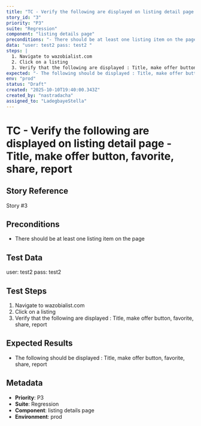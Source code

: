 ```yaml
---
title: "TC - Verify the following are displayed on listing detail page - Title, make offer button, favorite, share, report"
story_id: "3"
priority: "P3"
suite: "Regression"
component: "listing details page"
preconditions: "- There should be at least one listing item on the page"
data: "user: test2 pass: test2 "
steps: |
  1. Navigate to wazobialist.com
  2. Click on a listing
  3. Verify that the following are displayed : Title, make offer button, favorite, share, report
expected: "- The following should be displayed : Title, make offer button, favorite, share, report"
env: "prod"
status: "Draft"
created: "2025-10-10T19:40:00.343Z"
created_by: "nastradacha"
assigned_to: "LadegbayeStella"
---
```

# TC - Verify the following are displayed on listing detail page - Title, make offer button, favorite, share, report

## Story Reference
Story #3

## Preconditions
- There should be at least one listing item on the page


## Test Data
user: test2 pass: test2 


## Test Steps
1. Navigate to wazobialist.com
2. Click on a listing
3. Verify that the following are displayed : Title, make offer button, favorite, share, report

## Expected Results
- The following should be displayed : Title, make offer button, favorite, share, report

## Metadata
- **Priority**: P3
- **Suite**: Regression
- **Component**: listing details page
- **Environment**: prod
